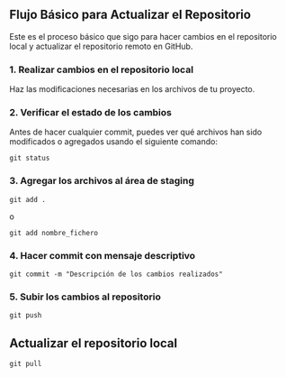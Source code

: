 ## Flujo Básico para Actualizar el Repositorio

Este es el proceso básico que sigo para hacer cambios en el repositorio local y actualizar el repositorio remoto en GitHub.
### 1. Realizar cambios en el repositorio local

Haz las modificaciones necesarias en los archivos de tu proyecto.

### 2. Verificar el estado de los cambios

Antes de hacer cualquier commit, puedes ver qué archivos han sido modificados o agregados usando el siguiente comando:
```
git status
``` 
### 3. Agregar los archivos al área de staging

```
git add .
```
o
```
git add nombre_fichero
```
### 4. Hacer commit con mensaje descriptivo
```
git commit -m "Descripción de los cambios realizados"
```
### 5. Subir los cambios al repositorio
```
git push
```
## Actualizar el repositorio local
```
git pull
```

